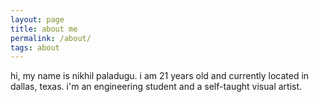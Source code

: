 ```yaml
---
layout: page
title: about me
permalink: /about/
tags: about
---
```


hi, my name is nikhil paladugu. i am 21 years old and currently located in dallas, texas. i'm an engineering student and a self-taught visual artist.
